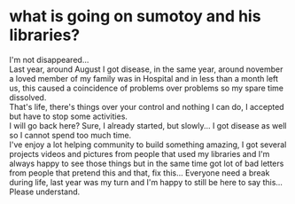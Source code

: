 # what is going on sumotoy and his libraries?
I'm not disappeared...<br>
Last year, around August I got disease, in the same year, around november a loved member of my family was in Hospital and in less than a month left us, this caused a coincidence of problems over problems so my spare time dissolved.<br>
That's life, there's things over your control and nothing I can do, I accepted but have to stop some activities.<br>
I will go back here? Sure, I already started, but slowly... I got disease as well so I cannot spend too much time.<br>
I've enjoy a lot helping community to build something amazing, I got several projects videos and pictures from people that used my libraries and I'm always happy to see those things but in the same time got lot of bad letters from people that pretend this and that, fix this... 
Everyone need a break during life, last year was my turn and I'm happy to still be here to say this...
Please understand.<br>
